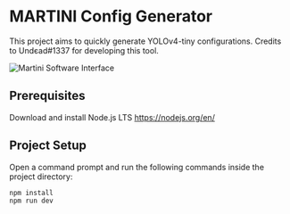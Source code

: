 # MARTINI Config Generator

This project aims to quickly generate YOLOv4-tiny configurations. Credits to Undєad#1337 for developing this tool.

![Martini Software Interface](https://i.imgur.com/wKYL3jQ.png)

## Prerequisites

Download and install Node.js LTS https://nodejs.org/en/

## Project Setup

Open a command prompt and run the following commands inside the project directory:

```sh
npm install
npm run dev
```
